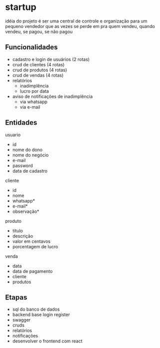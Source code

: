 # startup

idéia do projeto é ser uma central de controle e organização para um pequeno vendedor que as vezes se perde em pra quem vendeu, quando vendeu, se pagou, se não pagou

## Funcionalidades

- cadastro e login de usuários (2 rotas)
- crud de clientes (4 rotas)
- crud de produtos (4 rotas)
- crud de vendas (4 rotas)
- relatórios
    - inadimplência
    - lucro por data
- aviso de notificações de inadimplência
    - via whatsapp 
    - via e-mail 

## Entidades

usuario
- id
- nome do dono
- nome do negócio
- e-mail
- password
- data de cadastro

cliente
- id
- nome
- whatsapp*
- e-mail*
- observação*

produto
- título
- descrição
- valor em centavos
- porcentagem de lucro

venda
- data
- data de pagamento
- cliente
- produtos

## Etapas

- sql do banco de dados
- backend base login register
- swagger
- cruds 
- relatórios
- notificações
- desenvolver o frontend com react
